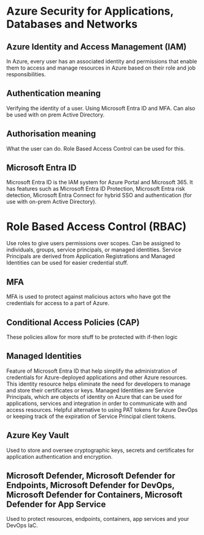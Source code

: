 # Azure Security for Applications, Databases and Networks

## Azure Identity and Access Management (IAM)

In Azure, every user has an associated identity and permissions that enable them to access and manage resources in Azure based on their role and job responsibilities.

## Authentication meaning

Verifying the identity of a user. Using Microsoft Entra ID and MFA. Can also be used with on prem Active Directory.

## Authorisation meaning

What the user can do. Role Based Access Control can be used for this.

## Microsoft Entra ID

Microsoft Entra ID is the IAM system for Azure Portal and Microsoft 365. It has features such as Microsoft Entra ID Protection, Microsoft Entra risk detection, Microsoft Entra Connect for hybrid SSO and authentication (for use with on-prem Active Directory).

# Role Based Access Control (RBAC)

Use roles to give users permissions over scopes. Can be assigned to individuals, groups, service principals, or managed identities. Service Principals are derived from Application Registrations and Managed Identities can be used for easier credential stuff.

## MFA

MFA is used to protect against malicious actors who have got the credentials for access to a part of Azure.

## Conditional Access Policies (CAP)

These policies allow for more stuff to be protected with if-then logic

## Managed Identities

Feature of Microsoft Entra ID that help simplify the administration of credentials for Azure-deployed applications and other Azure resources. This identity resource helps eliminate the need for developers to manage and store their certificates or keys. Managed Identities are Service Principals, which are objects of identity on Azure that can be used for applications, services and integration in order to communicate with and access resources. Helpful alternative to using PAT tokens for Azure DevOps or keeping track of the expiration of Service Principal client tokens.

## Azure Key Vault

Used to store and oversee cryptographic keys, secrets and certificates for application authentication and encryption.

## Microsoft Defender, Microsoft Defender for Endpoints, Microsoft Defender for DevOps, Microsoft Defender for Containers, Microsoft Defender for App Service

Used to protect resources, endpoints, containers, app services and your DevOps IaC.

